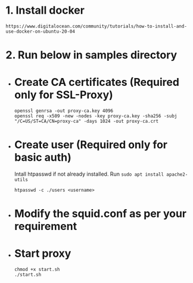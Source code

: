 # 1. Install docker
    https://www.digitalocean.com/community/tutorials/how-to-install-and-use-docker-on-ubuntu-20-04
# 2. Run below in samples directory
- # Create CA certificates (Required only for SSL-Proxy)
    ```
    openssl genrsa -out proxy-ca.key 4096
    openssl req -x509 -new -nodes -key proxy-ca.key -sha256 -subj "/C=US/ST=CA/CN=proxy-ca" -days 1024 -out proxy-ca.crt
    ```
- # Create user (Required only for basic auth)
    Intall htpasswd if not already installed. Run `sudo apt install apache2-utils`
    ```
    htpasswd -c ./users <username>
    ```
- # Modify the squid.conf as per your requirement
- # Start proxy
    ```
    chmod +x start.sh
    ./start.sh
    ```
